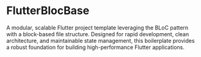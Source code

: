 # FlutterBlocBase
A modular, scalable Flutter project template leveraging the BLoC pattern with a block-based file structure. Designed for rapid development, clean architecture, and maintainable state management, this boilerplate provides a robust foundation for building high-performance Flutter applications.
